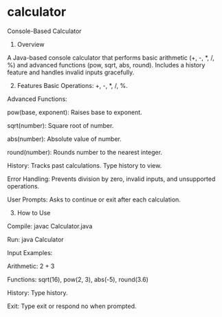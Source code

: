 # calculator
Console-Based Calculator

1. Overview

A Java-based console calculator that performs basic arithmetic (+, -, *, /, %) and advanced functions (pow, sqrt, abs, round). Includes a history feature and handles invalid inputs gracefully.


2. Features
Basic Operations: +, -, *, /, %.

Advanced Functions:

pow(base, exponent): Raises base to exponent.

sqrt(number): Square root of number.

abs(number): Absolute value of number.

round(number): Rounds number to the nearest integer.

History: Tracks past calculations. Type history to view.

Error Handling: Prevents division by zero, invalid inputs, and unsupported operations.

User Prompts: Asks to continue or exit after each calculation.

3. How to Use

Compile: javac Calculator.java

Run: java Calculator

Input Examples:

Arithmetic: 2 + 3

Functions: sqrt(16), pow(2, 3), abs(-5), round(3.6)

History: Type history.

Exit: Type exit or respond no when prompted.
